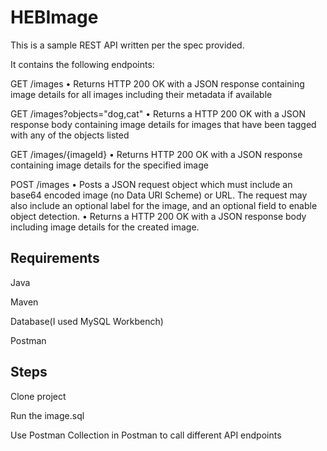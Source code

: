 # HEBImage
This is a sample REST API written per the spec provided.

It contains the following endpoints:

GET /images
• Returns HTTP 200 OK with a JSON response containing image details for all images including their metadata if available

GET /images?objects="dog,cat"
• Returns a HTTP 200 OK with a JSON response body containing image details for images that have been tagged with any of the objects listed

GET /images/{imageId}
• Returns HTTP 200 OK with a JSON response containing image details for the specified image

POST /images
• Posts a JSON request object which must include an base64 encoded image (no Data URI Scheme) or URL. The request may also include an optional label for the image, and an optional field to enable object detection. • Returns a HTTP 200 OK with a JSON response body including image details for the created image.

## Requirements


Java


Maven


Database(I used MySQL Workbench)


Postman

## Steps


Clone project


Run the image.sql


Use Postman Collection in Postman to call different API endpoints


